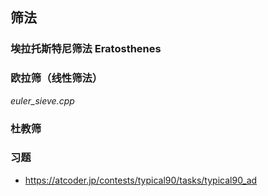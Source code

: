 ## 筛法

### 埃拉托斯特尼筛法 Eratosthenes

### 欧拉筛（线性筛法）
*euler_sieve.cpp*

### 杜教筛  

### 习题
- https://atcoder.jp/contests/typical90/tasks/typical90_ad